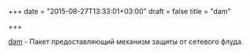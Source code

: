 +++
date = "2015-08-27T13:33:01+03:00"
draft = false
title = "dam"

+++

<p><a href="https://github.com/jmervine/dam">dam</a>&nbsp;- Пакет предоставляющий механизм защиты от сетевого флуда.</p>

